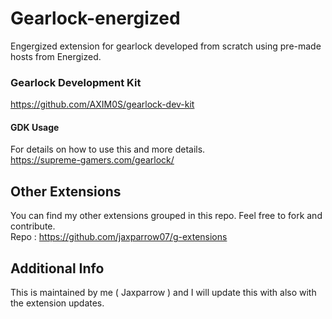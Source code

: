 # Gearlock-energized
Engergized extension for gearlock developed from scratch using pre-made hosts from Energized.

### Gearlock Development Kit
https://github.com/AXIM0S/gearlock-dev-kit
<br>

#### GDK Usage
For details on how to use this and more details.<br>
https://supreme-gamers.com/gearlock/

## Other Extensions
You can find my other extensions grouped in this repo. Feel free to fork and contribute.<br>Repo : https://github.com/jaxparrow07/g-extensions


## Additional Info
This is maintained by me ( Jaxparrow ) and I will update this with also with the extension updates.
